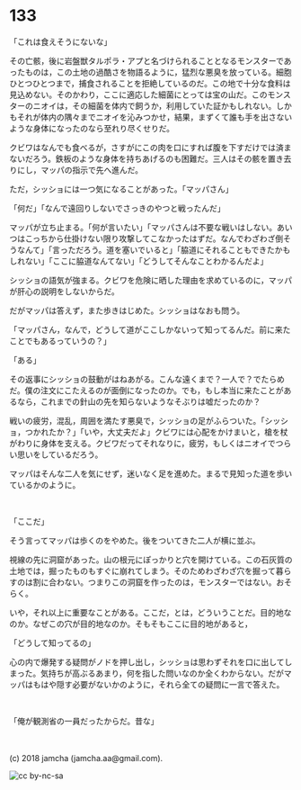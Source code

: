 # 133

「これは食えそうにないな」  

その亡骸，後に岩盤獣タルポラ・アプと名づけられることとなるモンスターであったものは，この土地の過酷さを物語るように，猛烈な悪臭を放っている。細胞ひとつひとつまで，捕食されることを拒絶しているのだ。この地で十分な食料は見込めない。そのかわり，ここに適応した細菌にとっては宝の山だ。このモンスターのニオイは，その細菌を体内で飼うか，利用していた証かもしれない。しかもそれが体内の隅々までニオイを沁みつかせ，結果，まずくて誰も手を出さないような身体になったのなら至れり尽くせりだ。  

クビワはなんでも食べるが，さすがにこの肉を口にすれば腹を下すだけでは済まないだろう。鉄板のような身体を持ちあげるのも困難だ。三人はその骸を置き去りにし，マッパの指示で先へ進んだ。  

ただ，シッショには一つ気になることがあった。「マッパさん」  

「何だ」「なんで遠回りしないでさっきのやつと戦ったんだ」  

マッパが立ち止まる。「何が言いたい」「マッパさんは不要な戦いはしない。あいつはこっちから仕掛けない限り攻撃してこなかったはずだ。なんでわざわざ倒そうなんて」「言っただろう。道を塞いでいると」「脇道にそれることもできたかもしれない」「ここに脇道なんてない」「どうしてそんなことわかるんだよ」  

シッショの語気が強まる。クビワを危険に晒した理由を求めているのに，マッパが肝心の説明をしないからだ。  

だがマッパは答えず，また歩きはじめた。シッショはなおも問う。  

「マッパさん，なんで，どうして道がここしかないって知ってるんだ。前に来たことでもあるっていうの？」  

「ある」  

その返事にシッショの鼓動がはねあがる。こんな遠くまで？一人で？でたらめだ。僕の注文にこたえるのが面倒になったのか。でも，もし本当に来たことがあるなら，これまでの針山の先を知らないようなそぶりは嘘だったのか？  

戦いの疲労，混乱，周囲を満たす悪臭で，シッショの足がふらついた。「シッショ，つかれたか？」「いや，大丈夫だよ」クビワには心配をかけまいと，槍を杖がわりに身体を支える。クビワだってそれなりに，疲労，もしくはニオイでつらい思いをしているだろう。  

マッパはそんな二人を気にせず，迷いなく足を進めた。まるで見知った道を歩いているかのように。  

<br>  

「ここだ」  

そう言ってマッパは歩くのをやめた。後をついてきた二人が横に並ぶ。  

視線の先に洞窟があった。山の根元にぽっかりと穴を開けている。この石灰質の土地では，掘ったものもすぐに崩れてしまう。そのためわざわざ穴を掘って暮らすのは割に合わない。つまりこの洞窟を作ったのは，モンスターではない。おそらく。  

いや，それ以上に重要なことがある。ここだ，とは，どういうことだ。目的地なのか。なぜこの穴が目的地なのか。そもそもここに目的地があると，  

「どうして知ってるの」  

心の内で爆発する疑問がノドを押し出し，シッショは思わずそれを口に出してしまった。気持ちが高ぶるあまり，何を指した問いなのか全くわからない。だがマッパはもはや隠す必要がないかのように，それら全ての疑問に一言で答えた。  

<br>  

「俺が観測省の一員だったからだ。昔な」  

<br>  
<br>  
(c) 2018 jamcha (jamcha.aa@gmail.com).  

![cc by-nc-sa](http://i.creativecommons.org/l/by-nc-sa/4.0/88x31.png)
